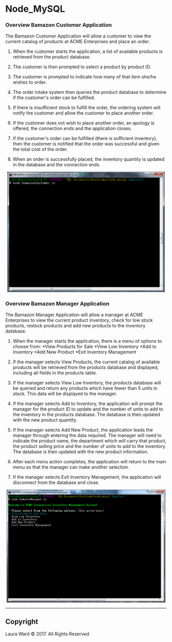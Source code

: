 # Node_MySQL

### Overview Bamazon Customer Application

The Bamazon Customer Application will allow a customer to view the current catalog of products at ACME Enterprises and place an order.

1. When the customer starts the application, a list of available products is retrieved from the product database.

2. The customer is then prompted to select a product by product ID.

3. The customer is prompted to indicate how many of that item she/he wishes to order.

4. The order intake system then queries the product database to determine if the customer's order can be fulfilled.

5. If there is insufficient stock to fulfill the order, the ordering system will notify the customer and allow the customer to place another order.

6.  If the customer does not wish to place another order, an apology is offered, the connection ends and the application closes.

7. If the customer's order can be fulfilled (there is sufficient inventory), then the customer is notified that the order was successful and given the total cost of the order.

8. When an order is successfully placed, the inventory quantity is updated in the database and the connection ends.

![Bamazon Customer Application](bamazonCustomer.gif)

### Overview Bamazon Manager Application

The Bamazon Manager Application will allow a manager at ACME Enterprises to view the current product inventory, check for low stock products, restock products and add new products to the inventory database.

1. When the manager starts the application, there is a menu of options to choose from:
	*View Products for Sale
	*View Low Inventory
	*Add to Inventory
	*Add New Product
	*Exit Inventory Management

2. If the manager selects View Products, the current catalog of available products will be retrieved from the products database and displayed, including all fields in the products table.  

3. If the manager selects View Low Inventory, the products database will be queried and return any products which have fewer than 5 units in stock.  This data will be displayed to the manager.

4. If the manager selects Add to Inventory, the application will prompt the manager for the product ID to update and the number of units to add to the inventory in the products database.  The database is then updated with the new product quantity.

5. If the manager selects Add New Product, the application leads the manager through entering the data required.  The manager will need to indicate the product name, the department which will carry that product, the product selling price and the number of units to add to the inventory. The database is then updated with the new product information.

6. After each menu action completes, the application will return to the main menu so that the manager can make another selection.

7. If the manager selects Exit Inventory Management, the application will disconnect from the database and close.

![Bamazon Manager Application](bamazonManager.gif)


- - -

## Copyright

Laura Ward © 2017. All Rights Reserved.
